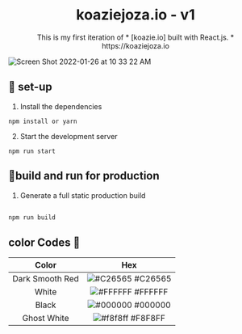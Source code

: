 <h1 align="center"> koaziejoza.io - v1 </h1>

<p align="center">
  This is my first iteration of * [koazie.io] built with React.js.
  * https://koaziejoza.io

<p align="center">

  ![Screen Shot 2022-01-26 at 10 33 22 AM](https://user-images.githubusercontent.com/51058620/151194042-68f694ba-ae9f-4886-bb3d-95f3641f6389.png)

  
  ## 🧰 set-up
  
  1. Install the dependencies
  ```
  npm install or yarn
 ```
  2. Start the development server
  ```
  npm run start
  ```
  
  ## 🧩build and run for production
  
   1. Generate a full static production build
  ```go
  
  npm run build
  
  ```
  
  ## color Codes 🎨
  Color | Hex 
:-------------: | :-------------:
Dark Smooth Red  | ![#C26565](https://via.placeholder.com/10/C26565/000000?text=+) #C26565
White | ![#FFFFFF](https://via.placeholder.com/10/FFFFFF/000000?text=+) #FFFFFF
Black  | ![#000000](https://via.placeholder.com/10/000000/000000?text=+) #000000
Ghost White | ![#f8f8ff](https://via.placeholder.com/10/f8f8ff/000000?text=+) #F8F8FF
